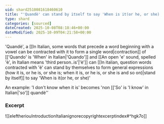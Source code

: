 ```yaml
---
uid: shard2510081618460610
title: "'Quandè' can stand by itself to say 'When is it(or he, or she)'"
type: shard
categories: [sourced]
dateCreated: 2025-10-08T08:18:46+00:00
dateModified: 2025-10-09T04:21:58+00:00
---
```

'Quandè', a [[In Italian, some words that precede a word beginning with a vowel can be contracted with it to form a single word|contraction]] of [['Quando' is 'When' in Italian|'Quando']] and [[An open 'e' sound, spelled 'è', in Italian means 'third person..is'|'è']] can [[In italian, question words contracted with 'è' can stand by themselves to form general expressions (how it is, or he is, or she is; when it is, or he is, or she is and so on)|stand by itself]] to say 'When is it(or he, or she)'

An example: 'I don't know when it is' becomes 'non [['So' is 'I know' in Italian|'so']] quandè'' 
### Excerpt
![[eleftheriouIntroductionItalianignorecopyrightexcerptindex#^hgk7o]]